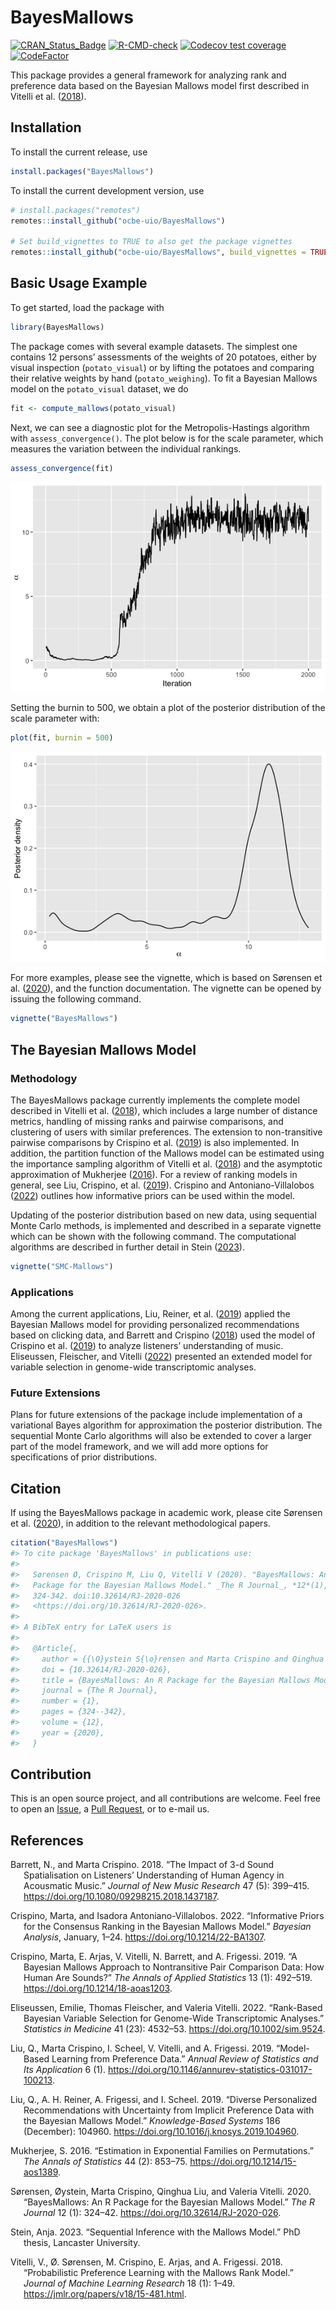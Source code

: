 
<!-- README.md is generated from README.Rmd. Please edit that file -->

# BayesMallows

[![CRAN_Status_Badge](http://www.r-pkg.org/badges/version/BayesMallows)](https://cran.r-project.org/package=BayesMallows)
[![R-CMD-check](https://github.com/ocbe-uio/BayesMallows/workflows/R-CMD-check/badge.svg)](https://github.com/ocbe-uio/BayesMallows/actions)
[![Codecov test
coverage](https://codecov.io/gh/ocbe-uio/BayesMallows/branch/master/graph/badge.svg)](https://app.codecov.io/gh/ocbe-uio/BayesMallows?branch=master)
[![CodeFactor](https://www.codefactor.io/repository/github/ocbe-uio/bayesmallows/badge/develop)](https://www.codefactor.io/repository/github/ocbe-uio/bayesmallows/overview/develop)

This package provides a general framework for analyzing rank and
preference data based on the Bayesian Mallows model first described in
Vitelli et al. ([2018](#ref-vitelli2018)).

## Installation

To install the current release, use

``` r
install.packages("BayesMallows")
```

To install the current development version, use

``` r
# install.packages("remotes")
remotes::install_github("ocbe-uio/BayesMallows")

# Set build_vignettes to TRUE to also get the package vignettes
remotes::install_github("ocbe-uio/BayesMallows", build_vignettes = TRUE)
```

## Basic Usage Example

To get started, load the package with

``` r
library(BayesMallows)
```

The package comes with several example datasets. The simplest one
contains 12 persons’ assessments of the weights of 20 potatoes, either
by visual inspection (`potato_visual`) or by lifting the potatoes and
comparing their relative weights by hand (`potato_weighing`). To fit a
Bayesian Mallows model on the `potato_visual` dataset, we do

``` r
fit <- compute_mallows(potato_visual)
```

Next, we can see a diagnostic plot for the Metropolis-Hastings algorithm
with `assess_convergence()`. The plot below is for the scale parameter,
which measures the variation between the individual rankings.

``` r
assess_convergence(fit)
```

![](man/figures/README-unnamed-chunk-5-1.png)<!-- -->

Setting the burnin to 500, we obtain a plot of the posterior
distribution of the scale parameter with:

``` r
plot(fit, burnin = 500)
```

![](man/figures/README-unnamed-chunk-6-1.png)<!-- -->

For more examples, please see the vignette, which is based on Sørensen
et al. ([2020](#ref-sorensen2020)), and the function documentation. The
vignette can be opened by issuing the following command.

``` r
vignette("BayesMallows")
```

## The Bayesian Mallows Model

### Methodology

The BayesMallows package currently implements the complete model
described in Vitelli et al. ([2018](#ref-vitelli2018)), which includes a
large number of distance metrics, handling of missing ranks and pairwise
comparisons, and clustering of users with similar preferences. The
extension to non-transitive pairwise comparisons by Crispino et al.
([2019](#ref-crispino2019)) is also implemented. In addition, the
partition function of the Mallows model can be estimated using the
importance sampling algorithm of Vitelli et al.
([2018](#ref-vitelli2018)) and the asymptotic approximation of Mukherjee
([2016](#ref-mukherjee2016)). For a review of ranking models in general,
see Liu, Crispino, et al. ([2019](#ref-liu2019)). Crispino and
Antoniano-Villalobos ([2022](#ref-crispino2022)) outlines how
informative priors can be used within the model.

Updating of the posterior distribution based on new data, using
sequential Monte Carlo methods, is implemented and described in a
separate vignette which can be shown with the following command. The
computational algorithms are described in further detail in Stein
([2023](#ref-steinSequentialInferenceMallows2023)).

``` r
vignette("SMC-Mallows")
```

### Applications

Among the current applications, Liu, Reiner, et al.
([2019](#ref-liu2019b)) applied the Bayesian Mallows model for providing
personalized recommendations based on clicking data, and Barrett and
Crispino ([2018](#ref-barrett2018)) used the model of Crispino et al.
([2019](#ref-crispino2019)) to analyze listeners’ understanding of
music. Eliseussen, Fleischer, and Vitelli
([2022](#ref-eliseussenRankbasedBayesianVariable2022)) presented an
extended model for variable selection in genome-wide transcriptomic
analyses.

### Future Extensions

Plans for future extensions of the package include implementation of a
variational Bayes algorithm for approximation the posterior
distribution. The sequential Monte Carlo algorithms will also be
extended to cover a larger part of the model framework, and we will add
more options for specifications of prior distributions.

## Citation

If using the BayesMallows package in academic work, please cite Sørensen
et al. ([2020](#ref-sorensen2020)), in addition to the relevant
methodological papers.

``` r
citation("BayesMallows")
#> To cite package 'BayesMallows' in publications use:
#> 
#>   Sørensen Ø, Crispino M, Liu Q, Vitelli V (2020). "BayesMallows: An R
#>   Package for the Bayesian Mallows Model." _The R Journal_, *12*(1),
#>   324-342. doi:10.32614/RJ-2020-026
#>   <https://doi.org/10.32614/RJ-2020-026>.
#> 
#> A BibTeX entry for LaTeX users is
#> 
#>   @Article{,
#>     author = {{\O}ystein S{\o}rensen and Marta Crispino and Qinghua Liu and Valeria Vitelli},
#>     doi = {10.32614/RJ-2020-026},
#>     title = {BayesMallows: An R Package for the Bayesian Mallows Model},
#>     journal = {The R Journal},
#>     number = {1},
#>     pages = {324--342},
#>     volume = {12},
#>     year = {2020},
#>   }
```

## Contribution

This is an open source project, and all contributions are welcome. Feel
free to open an
[Issue](https://github.com/ocbe-uio/BayesMallows/issues), a [Pull
Request](https://github.com/ocbe-uio/BayesMallows/pulls), or to e-mail
us.

## References

<div id="refs" class="references csl-bib-body hanging-indent">

<div id="ref-barrett2018" class="csl-entry">

Barrett, N., and Marta Crispino. 2018. “The Impact of 3-d Sound
Spatialisation on Listeners’ Understanding of Human Agency in Acousmatic
Music.” *Journal of New Music Research* 47 (5): 399–415.
<https://doi.org/10.1080/09298215.2018.1437187>.

</div>

<div id="ref-crispino2022" class="csl-entry">

Crispino, Marta, and Isadora Antoniano-Villalobos. 2022. “Informative
Priors for the Consensus Ranking in the Bayesian Mallows Model.”
*Bayesian Analysis*, January, 1–24. <https://doi.org/10.1214/22-BA1307>.

</div>

<div id="ref-crispino2019" class="csl-entry">

Crispino, Marta, E. Arjas, V. Vitelli, N. Barrett, and A. Frigessi.
2019. “A Bayesian Mallows Approach to Nontransitive Pair Comparison
Data: How Human Are Sounds?” *The Annals of Applied Statistics* 13 (1):
492–519. <https://doi.org/10.1214/18-aoas1203>.

</div>

<div id="ref-eliseussenRankbasedBayesianVariable2022" class="csl-entry">

Eliseussen, Emilie, Thomas Fleischer, and Valeria Vitelli. 2022.
“Rank-Based Bayesian Variable Selection for Genome-Wide Transcriptomic
Analyses.” *Statistics in Medicine* 41 (23): 4532–53.
<https://doi.org/10.1002/sim.9524>.

</div>

<div id="ref-liu2019" class="csl-entry">

Liu, Q., Marta Crispino, I. Scheel, V. Vitelli, and A. Frigessi. 2019.
“Model-Based Learning from Preference Data.” *Annual Review of
Statistics and Its Application* 6 (1).
<https://doi.org/10.1146/annurev-statistics-031017-100213>.

</div>

<div id="ref-liu2019b" class="csl-entry">

Liu, Q., A. H. Reiner, A. Frigessi, and I. Scheel. 2019. “Diverse
Personalized Recommendations with Uncertainty from Implicit Preference
Data with the Bayesian Mallows Model.” *Knowledge-Based Systems* 186
(December): 104960. <https://doi.org/10.1016/j.knosys.2019.104960>.

</div>

<div id="ref-mukherjee2016" class="csl-entry">

Mukherjee, S. 2016. “Estimation in Exponential Families on
Permutations.” *The Annals of Statistics* 44 (2): 853–75.
<https://doi.org/10.1214/15-aos1389>.

</div>

<div id="ref-sorensen2020" class="csl-entry">

Sørensen, Øystein, Marta Crispino, Qinghua Liu, and Valeria Vitelli.
2020. “BayesMallows: An R Package for the Bayesian Mallows Model.” *The
R Journal* 12 (1): 324–42. <https://doi.org/10.32614/RJ-2020-026>.

</div>

<div id="ref-steinSequentialInferenceMallows2023" class="csl-entry">

Stein, Anja. 2023. “Sequential Inference with the Mallows Model.” PhD
thesis, Lancaster University.

</div>

<div id="ref-vitelli2018" class="csl-entry">

Vitelli, V., Ø. Sørensen, M. Crispino, E. Arjas, and A. Frigessi. 2018.
“Probabilistic Preference Learning with the Mallows Rank Model.”
*Journal of Machine Learning Research* 18 (1): 1–49.
<https://jmlr.org/papers/v18/15-481.html>.

</div>

</div>
